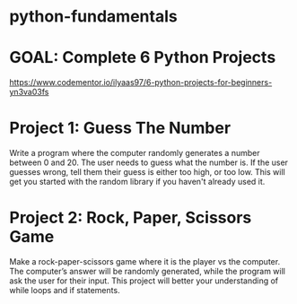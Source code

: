 # python-fundamentals

# GOAL: Complete 6 Python Projects
https://www.codementor.io/ilyaas97/6-python-projects-for-beginners-yn3va03fs


# Project 1: Guess The Number

Write a program where the computer randomly generates a number between 0 and 20. The user needs to guess what the number is. If the user guesses wrong, tell them their guess is either too high, or too low. This will get you started with the random library if you haven't already used it.

# Project 2: Rock, Paper, Scissors Game

Make a rock-paper-scissors game where it is the player vs the computer. The computer’s answer will be randomly generated, while the program will ask the user for their input. This project will better your understanding of while loops and if statements.

